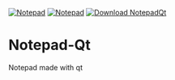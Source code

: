 [![Notepad](https://img.shields.io/badge/NotepadQT-1.0-blue.svg)](https://github.com/Lucas-Severo/Notepad-Qt/releases)
[![Notepad](https://img.shields.io/github/downloads/Lucas-Severo/Notepad-Qt/total?color=green&logo=gnu)](https://github.com/Lucas-Severo/Notepad-Qt/releases)
[![Download NotepadQt](https://img.shields.io/sourceforge/dm/notepad-qt?color=green&logo=linux&logoColor=black)](https://sourceforge.net/projects/notepad-qt/files/latest/download)
# Notepad-Qt
Notepad made with qt
